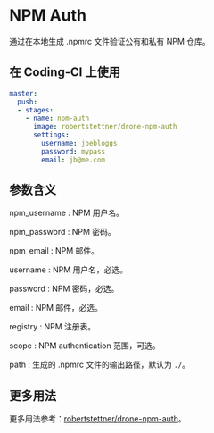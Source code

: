 # NPM Auth

通过在本地生成 .npmrc 文件验证公有和私有 NPM 仓库。

## 在 Coding-CI 上使用

```yml
master:
  push:
  - stages:
    - name: npm-auth
      image: robertstettner/drone-npm-auth
      settings:
        username: joebloggs
        password: mypass
        email: jb@me.com
```

## 参数含义

npm_username
: NPM 用户名。

npm_password
: NPM 密码。

npm_email
: NPM 邮件。

username
: NPM 用户名，必选。

password
: NPM 密码，必选。

email
: NPM 邮件，必选。

registry
: NPM 注册表。

scope
:  NPM authentication 范围，可选。

path
: 生成的 .npmrc 文件的输出路径，默认为 `./`。

## 更多用法

更多用法参考：[robertstettner/drone-npm-auth](https://github.com/robertstettner/drone-npm-auth)。
